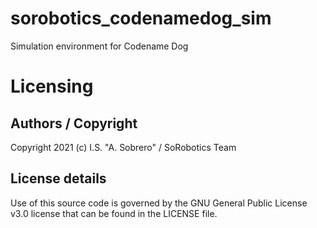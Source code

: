 # sorobotics_codenamedog_sim
Simulation environment for Codename Dog
# Licensing
## Authors / Copyright
Copyright 2021 (c) I.S. "A. Sobrero" / SoRobotics Team
## License details
Use of this source code is governed by the GNU General Public License v3.0 license that can be found in the LICENSE file.
